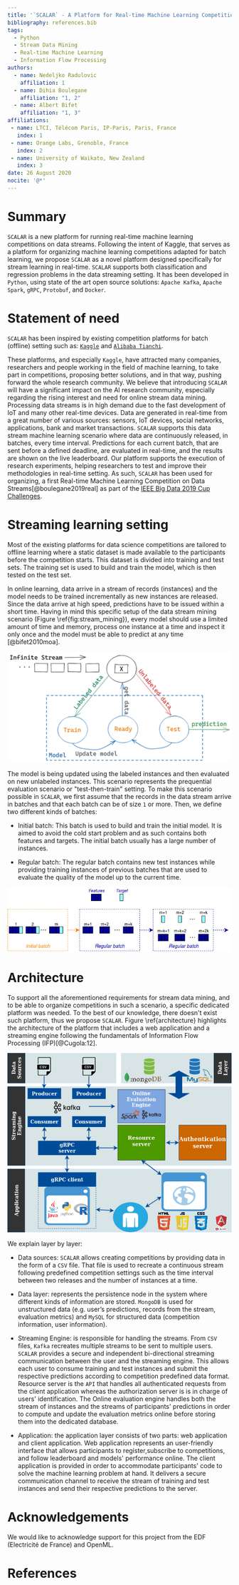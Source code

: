 ```yaml
---
title: '`SCALAR` - A Platform for Real-time Machine Learning Competitions on Data Streams'
bibliography: references.bib
tags:
  - Python
  - Stream Data Mining
  - Real-time Machine Learning
  - Information Flow Processing
authors:
  - name: Nedeljko Radulovic
    affiliation: 1
  - name: Dihia Boulegane
    affiliation: "1, 2"
  - name: Albert Bifet
    affiliation: "1, 3"
affiliations:
 - name: LTCI, Télécom Paris, IP-Paris, Paris, France
   index: 1
 - name: Orange Labs, Grenoble, France
   index: 2
 - name: University of Waikato, New Zealand
   index: 3
date: 26 August 2020
nocite: '@*'
---
```


# Summary

`SCALAR` is a new platform for running real-time machine learning competitions on data streams. Following the intent of Kaggle, that serves as a platform for organizing machine learning competitions adapted for batch learning, we propose `SCALAR` as a novel platform designed specifically for stream learning in real-time. `SCALAR` supports both classification and regression problems in the data streaming setting. It has been developed in `Python`, using state of the art open source solutions: `Apache Kafka`, `Apache Spark`, `gRPC`, `Protobuf`, and `Docker`. 

# Statement of need 

`SCALAR` has been inspired by existing competition platforms for batch (offline) setting such as: [`Kaggle`](https://www.kaggle.com/) and [`Alibaba Tianchi`](https://tianchi.aliyun.com/).

These platforms, and especially `Kaggle`, have attracted many companies, researchers and people working in the field of machine learning, to take part in competitions, proposing better 
solutions, and in that way, pushing forward the whole research community. We believe that introducing `SCALAR` will have a significant impact on the AI research community, 
especially regarding the rising interest and need for online stream data mining. Processing data streams is in high demand due to the fast development of IoT and many other 
real-time devices. Data are generated in real-time from a great number of various sources: sensors, IoT devices, social networks, applications, bank and market transactions. 
`SCALAR` supports this data stream machine learning scenario where data are continuously released, in batches, every time interval. 
Predictions for each current batch, that are sent before a defined deadline, are evaluated in real-time, and the results are shown on the live leaderboard. 
Our platform supports the execution of research experiments, helping researchers to test and improve their methodologies in real-time setting.
As such, `SCALAR` has been used for organizing, a first  Real-time Machine Learning Competition on Data Streams[@boulegane2019real] as part of the [IEEE Big Data 2019 Cup Challenges](http://bigdataieee.org/BigData2019/BigDataCupChallenges.html).

# Streaming learning setting

Most of the existing platforms for data science competitions are tailored to offline learning where a static dataset is made available to the participants before the competition starts. 
This dataset is divided into training and test sets. The training set is used to build and train the model, which is then tested on the test set. 

In online learning, data arrive in a stream of records (instances) and the model needs to be trained incrementally as new instances are released. Since the data arrive at high speed, 
predictions have to be issued within a short time. Having in mind this specific setup of the data stream mining scenario (Figure \ref{fig:stream_mining}), every model should use a limited 
amount of time and memory, process one instance at a time and inspect it only once and the model must be able to predict at any time [@bifet2010moa].

![Stream data mining scenario\label{fig:stream_mining}](stream_mining.png)


The model is being updated using the labeled instances and then evaluated on new unlabeled instances. This scenario represents the prequential evaluation scenario or "test-then-train" setting.
To make this scenario possible in `SCALAR`, we first assume that the records in the data stream arrive in batches and that each batch can be of size `1` or more. Then, we define two different kinds of batches:

* Initial batch: This batch is used to build and train the initial model. It is aimed to avoid the cold start problem and as such contains both features and targets. The initial batch usually has a large number of instances.

* Regular batch: The regular batch contains new test instances while providing training instances of previous batches that are  used to evaluate the quality of the model up to the current time.

![Initial and regular batches in the data stream\label{fig:online_learning}](online_learning.jpg)

# Architecture

To support all the aforementioned requirements for stream data mining, and to be able to organize competitions in such a scenario, a specific dedicated platform was needed. To the best of our knowledge, there doesn't exist such platform, thus we propose `SCALAR`. Figure \ref{architecture} highlights the architecture of the platform that includes a web application and a streaming engine following the fundamentals of Information Flow Processing (IFP)[@Cugola:12].

![Architecture of the platform\label{architecture}](Architecture.png)

We explain layer by layer:

* Data sources: `SCALAR` allows creating competitions by providing data in the form of a `CSV` file. That file is used to recreate a continuous stream following predefined competition settings such as the time interval between two releases and the number of instances at a time.
    
* Data layer: represents the persistence node in the system where different kinds of information are stored. `MongoDB` is used for unstructured data (e.g. user’s predictions, records from the stream, evaluation metrics) and `MySQL` for structured data (competition information, user information).
    
* Streaming Engine: is responsible for handling the streams. From `CSV` files, `Kafka` recreates multiple streams to be sent to multiple users. `SCALAR` provides a secure and independent bi-directional streaming communication between the user and the streaming engine. This allows each user to consume training and test instances and submit the respective predictions according to competition predefined data format. Resource server is the `API` that handles all authenticated requests from the client application whereas the authorization server is is in charge of users' identification. The Online evaluation engine handles both the stream of instances and the streams of participants' predictions in order to compute and update the evaluation metrics online before storing them into the dedicated database.
    
* Application: the application layer consists of two parts: web application and client application. Web application represents an user-friendly interface that allows participants to register,subscribe to competitions, and follow leaderboard and models' performance online. The client application is provided in order to accommodate participants' code to solve the machine learning problem at hand. It delivers  a secure communication channel to receive the stream of training and test instances and send their respective predictions to the server.

# Acknowledgements

We would like to acknowledge support for this project from the EDF (Electricité de France) and OpenML.

# References

